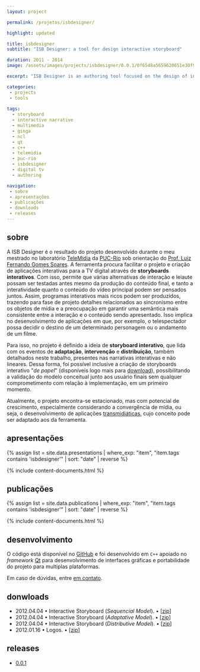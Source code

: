 ```yaml
---
layout: project

permalink: /projetos/isbdesigner/

highlight: updated

title: isbdesigner
subtitle: "ISB Designer: a tool for design interactive storyboard"

duration: 2011 - 2014
image: /assets/images/projects/isbdesigner/0.0.1/0f6548a5659620651e30f990c200ba2d.png

excerpt: "ISB Designer is an authoring tool focused on the design of interactive narratives. Based on techniques used by film and animation producers, the tool does not rule out paradigms they are used to. One of its main advantages is to allow the design of audiovisual content together with its points of adaptation and intervention, thus helping in the detection and correction of narrative inconsistencies. Another ISB Designer differential is the possibility of designing applications for presentations on multiple screens. Unlike other tools, the ISB Designer focuses on the design and prototyping phase of applications, as a means of producing higher quality interactive narratives, for then automatically generate the final application, in a post-project stage."

categories: 
 - projects
 - tools
 
tags:
  - storyboard
  - interactive narrative
  - multimedia
  - ginga
  - ncl
  - qt
  - c++
  - telemidia
  - puc-rio
  - isbdesigner
  - digital tv
  - authoring

navigation:
 - sobre
 - apresentações
 - publicações
 - downloads
 - releases
---
```


## sobre

A ISB Designer é o resultado do projeto desenvolvido durante o meu mestrado no laboratório [TeleMídia](telemidia.puc-rio.br/) da [PUC-Rio](http://www.puc-rio.br/) sob orientação do [Prof. Luiz Fernando Gomes Soares](http://www.telemidia.puc-rio.br/~lfgs/). A ferramenta procura facilitar o projeto e criação de aplicações interativas para a TV digital através de **storyboards interativos**. Com isso, permite que várias alternativas de interação e leiaute possam ser testadas antes mesmo da produção do conteúdo final, e tanto a interatividade quanto o conteúdo do vídeo principal podem ser pensados juntos. Assim, programas interativos mais ricos podem ser produzidos, trazendo para fase de projeto detalhes relacionados ao sincronismo entre os objetos de mídia e a preocupação em garantir uma semântica mais consistente entre a interação e o conteúdo sendo apresentado. Isso implica no desenvolvimento de aplicações em que, por exemplo, o telespectador possa decidir o destino de um determinado personagem ou o andamento de um filme.

Para isso, no projeto é definido a ideia de **storyboard interativo**, que lida com os eventos de **adaptação**, **intervenção** e **distribuição**, também detalhados neste trabalho, presentes nas narrativas interativas e não lineares. Dessa forma, foi possível inclusive a criação de storyboards interativo "*de papel*" (disponíveis logo mais para [download](#donwloads)), possibilitando a validação do modelo conceitual junto aos usuário finais sem qualquer comprometimento com relação à implementação, em um primeiro momento.

Atualmente, o projeto encontra-se estacionado, mas com potencial de crescimento, especialmente considerando a convergência de mídia, ou seja, o desenvolvimento de aplicações [transmidiáticas](https://pt.wikipedia.org/wiki/Transm%C3%ADdia), cujo conceito pode ser adaptado aos da ferramenta.

## apresentações

{% assign list = site.data.presentations 
  | where_exp: "item", "item.tags contains 'isbdesigner'"
  | sort: "date" | reverse %}

{% include content-documents.html %}

## publicações

{% assign list = site.data.publications 
  | where_exp: "item", "item.tags contains 'isbdesigner'"
  | sort: "date" | reverse %}

{% include content-documents.html %}

## desenvolvimento

O código está disponível no [GitHub](https://github.com/edcaraujo/isbdesigner-deprecated) e foi desenvolvido em `C++` apoiado no *framework* [Qt](https://www.qt.io/) para desenvolvimento de interfaces gráficas e portabilidade do projeto para multiplas plataformas.

Em caso de dúvidas, entre [em contato](/#contato).

## donwloads

- <i class="far fa-calendar-alt"></i> 2012.04.04 • Interactive Storyboard (*Sequencial Model*).  <i class="fas fa-download"></i> • [[zip](/assets/downloads/projects/isbdesigner/9f522044dac8534b50191c3f80284129.zip)]
- <i class="far fa-calendar-alt"></i> 2012.04.04 • Interactive Storyboard (*Adaptative Model*).  <i class="fas fa-download"></i> • [[zip](/assets/downloads/projects/isbdesigner/0db73e1876e1890da238deb5a12cc165.zip)]
- <i class="far fa-calendar-alt"></i> 2012.04.04 • Interactive Storyboard (*Distributive Model*).  <i class="fas fa-download"></i> • [[zip](/assets/downloads/projects/isbdesigner/6e53384f2a124639c06638d24f89dd00.zip)]
- <i class="far fa-calendar-alt"></i> 2012.01.16 • Logos. <i class="fas fa-download"></i> • [[zip](/assets/downloads/projects/isbdesigner/ac2b617435903b688af3f43fa0c122bf.zip)]

## releases

- <i class="fas fa-box-open"></i> [0.0.1](/projetos/isbdesigner/0.0.1/)
